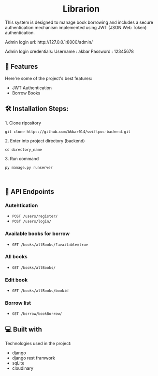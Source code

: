 <h1 align="center" id="title">Librarion</h1>


<p id="description">This system is designed to manage book borrowing and includes a secure authentication mechanism implemented using JWT (JSON Web Token) authentication.</p>
<p id="description">Admin login url: http://127.0.0.1:8000/admin/ </p>
<p id="description">Admin login credentials: Username : akbar Password : 12345678 </p>


  
  
<h2>🧐 Features</h2>

Here're some of the project's best features:

*   JWT Authentication
*   Borrow Books

<h2>🛠️ Installation Steps:</h2>

<p>1. Clone ripository </p>

```
git clone https://github.com/Akbar014/swiftpos-backend.git
```

<p>2. Enter into project directory (backend) </p>

```
cd directory_name
```

<p>3. Run command</p>

```
py manage.py runserver
```


<br>



## 🍰 API Endpoints

### Autehtication
- `POST /users/register/`
- `POST /users/login/`

### Available books for borrow
- `GET /books/allBooks/?available=true`

### All books 
- `GET /books/allBooks/`
  
### Edit book
- `GET /books/allBooks/bookid`
  
### Borrow list
- `GET /borrow/bookBorrow/`
  
  
<h2>💻 Built with</h2>

Technologies used in the project:

*   django
*   django rest framwork
*   sqLite
*   cloudinary
